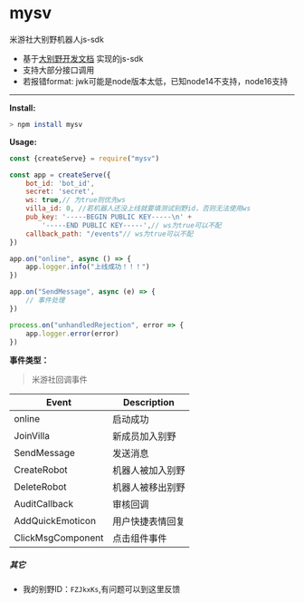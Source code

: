 # mysv

米游社大别野机器人js-sdk

* 基于[大别野开发文档](https://webstatic.mihoyo.com/vila/bot/doc/changelog/) 实现的js-sdk
* 支持大部分接口调用
* 若报错format: jwk可能是node版本太低，已知node14不支持，node16支持

---

**Install:**

```bash
> npm install mysv
```

**Usage:**

```js
const {createServe} = require("mysv")

const app = createServe({
    bot_id: 'bot_id',
    secret: 'secret',
    ws: true,// 为true则优先ws
    villa_id: 0, //若机器人还没上线就要填测试别野id，否则无法使用ws
    pub_key: '-----BEGIN PUBLIC KEY-----\n' +
        '-----END PUBLIC KEY-----',// ws为true可以不配
    callback_path: "/events"// ws为true可以不配
})

app.on("online", async () => {
    app.logger.info("上线成功！！！")
})

app.on("SendMessage", async (e) => {
    // 事件处理
})

process.on("unhandledRejection", error => {
    app.logger.error(error)
})
```

**事件类型：**
> 米游社回调事件

|    Event        |      Description      |
|-----------------|-----------------------|
|online|启动成功|
|JoinVilla|新成员加入别野|
|SendMessage|发送消息|
|CreateRobot|机器人被加入别野|
|DeleteRobot|机器人被移出别野|
|AuditCallback|审核回调|
|AddQuickEmoticon|用户快捷表情回复|
|ClickMsgComponent|点击组件事件|

##### 其它

* 我的别野ID：`FZJkxKs`,有问题可以到这里反馈